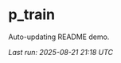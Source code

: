 # p_train

Auto-updating README demo.

<!--START_SECTION:status-->
_Last run: 2025-08-21 21:18 UTC_
<!--END_SECTION:status-->

















































